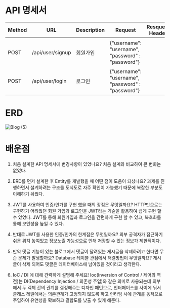 # API 명세서

|Method|URL|Description|Request|Resquest Header|Response|Response Header|
|-|-|-|-|-|-|-|
|POST|/api/user/signup|회원가입|{"username": "username", "password" : "password"}||{"statusCode": "200","msg": "회원가입 성공"}|
|POST|/api/user/login|로그인|{"username": "username", "password" : "password"}||{"statusCode": "200","msg": "로그인 성공"}|Authorization: Bearer eyJhbGciOiJIUzI1NiJ9.eyJzdWIiOiJkbnRsZG1zMTIiLCJleHAiOjE2NzExNzE4NDYsImlhdCI6MTY3MTE2ODI0Nn0.3Lmlw89uwcPAhK2xRZuGSHOhwHk_wWGcA9ORFdIZjVc| 

# ERD

![Blog (5)](https://user-images.githubusercontent.com/116184724/208817386-d1af4554-2f8f-4a9a-9d93-128a66ada329.png)

# 배운점

1. 처음 설계한 API 명세서에 변경사항이 있었나요?
처음 설계와 비교하여 큰 변화는 없었다.
    
2. ERD를 먼저 설계한 후 Entity를 개발했을 때 어떤 점이 도움이 되셨나요?
과제를 진행하면서 설계하려는 구조를 도식도로 자주 확인이 가능했기 때문에 복잡한 부분도 이해하기 쉬웠다.
    
3. JWT를 사용하여 인증/인가를 구현 했을 때의 장점은 무엇일까요?
HTTP만으로는 구현하기 어려웠던 회원 가입과 로그인을 JWT라는 기술을 활용하여 쉽게 구현 할 수 있었다. JWT를 통해 회원가입과 로그인을 간편하게 구현 할 수 있고, 
복호화를 통해 보안성을 높일 수 있다.
    
4. 반대로 JWT를 사용한 인증/인가의 한계점은 무엇일까요?
외부 공격자가 접근하기 쉬운 위치 놓여있고 정보노출 가능성으로 인해 저장할 수 있는 정보가 제한적이다.

5. 만약 댓글 기능이 있는 블로그에서 댓글이 달려있는 게시글을 삭제하려고 한다면 무슨 문제가 발생할까요? Database 테이블 관점에서 해결방법이 무엇일까요?
게시글이 삭제 되어도 댓글은 데이터베이스에 남아있을 것이라고 생각한다. 
    
6. IoC / DI 에 대해 간략하게 설명해 주세요!
Ioc(Inversion of Control / 제어의 역전)는 DI(Dependency Injection / 의존성 주입)와 같은 의미로 사용되는데 외부에서 두 객체 간의 관계를 결정해주는 디자인 패턴으로, 인터페이스를   사이에 둬서 클래스 레벨에서는 의존관계가 고정되지 않도록 하고 런타임 시에 관계를 동적으로 주입하여 유연성을 확보하고 결합도를 낮출 수 있게 해준다.
